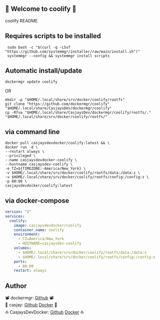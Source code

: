 ## 👋 Welcome to coolify 🚀  

coolify README  
  
  
## Requires scripts to be installed  

```shell
 sudo bash -c "$(curl -q -LSsf "https://github.com/systemmgr/installer/raw/main/install.sh")"
 systemmgr --config && systemmgr install scripts  
```

## Automatic install/update  

```shell
dockermgr update coolify
```

OR

```shell
mkdir -p "$HOME/.local/share/srv/docker/coolify/rootfs"
git clone "https://github.com/dockermgr/coolify" "$HOME/.local/share/CasjaysDev/dockermgr/coolify"
cp -Rfva "$HOME/.local/share/CasjaysDev/dockermgr/coolify/rootfs/." "$HOME/.local/share/srv/docker/coolify/rootfs/"
```

## via command line  

```shell
docker pull casjaysdevdocker/coolify:latest && \
docker run -d \
--restart always \
--privileged \
--name casjaysdevdocker-coolify \
--hostname casjaysdev-coolify \
-e TZ=${TIMEZONE:-America/New_York} \
-v $HOME/.local/share/srv/docker/coolify/rootfs/data:/data:z \
-v $HOME/.local/share/srv/docker/coolify/rootfs/config:/config:z \
-p 80:80 \
casjaysdevdocker/coolify:latest
```

## via docker-compose  

```yaml
version: "2"
services:
  coolify:
    image: casjaysdevdocker/coolify
    container_name: coolify
    environment:
      - TZ=America/New_York
      - HOSTNAME=casjaysdev-coolify
    volumes:
      - $HOME/.local/share/srv/docker/coolify/rootfs/data:/data:z
      - $HOME/.local/share/srv/docker/coolify/rootfs/config:/config:z
    ports:
      - 80:80
    restart: always
```

## Author  

📽 dockermgr: [Github](https://github.com/dockermgr) 📽  
🤖 casjay: [Github](https://github.com/casjay) [Docker](https://hub.docker.com/r/casjay) 🤖  
⛵ CasjaysDevDocker: [Github](https://github.com/casjaysdevdocker) [Docker](https://hub.docker.com/r/casjaysdevdocker) ⛵  
